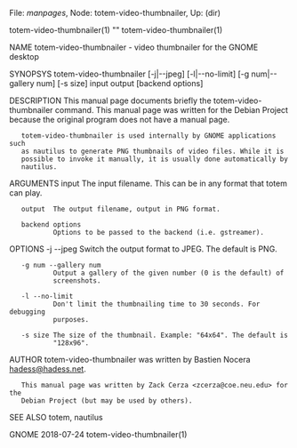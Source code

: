 File: *manpages*,  Node: totem-video-thumbnailer,  Up: (dir)

totem-video-thumbnailer(1)            ""            totem-video-thumbnailer(1)



NAME
       totem-video-thumbnailer - video thumbnailer for the GNOME desktop

SYNOPSYS
       totem-video-thumbnailer [-j|--jpeg] [-l|--no-limit] [-g num|--gallery
       num] [-s size] input output [backend options]

DESCRIPTION
       This manual page documents briefly the totem-video-thumbnailer command.
       This manual page was written for the Debian Project because  the
       original program does not have a manual page.

       totem-video-thumbnailer is used internally by GNOME applications such
       as nautilus to generate PNG thumbnails of video files. While it is
       possible to invoke it manually, it is usually done automatically by
       nautilus.

ARGUMENTS
       input   The input filename. This can be in any format that totem can
               play.

       output  The output filename, output in PNG format.

       backend options
               Options to be passed to the backend (i.e. gstreamer).

OPTIONS
       -j --jpeg
               Switch the output format to JPEG. The default is PNG.

       -g num --gallery num
               Output a gallery of the given number (0 is the default) of
               screenshots.

       -l --no-limit
               Don't limit the thumbnailing time to 30 seconds. For debugging
               purposes.

       -s size The size of the thumbnail. Example: "64x64". The default is
               "128x96".

AUTHOR
       totem-video-thumbnailer was written by Bastien Nocera
       <hadess@hadess.net>.

       This manual page was written by Zack Cerza <zcerza@coe.neu.edu> for the
       Debian Project (but may be used by others).

SEE ALSO
       totem, nautilus



GNOME                             2018-07-24        totem-video-thumbnailer(1)
